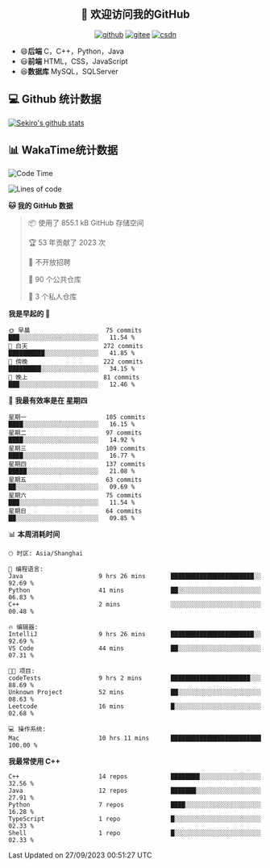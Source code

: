 <h2 align="center">👋 欢迎访问我的GitHub</h2>
<p align="center">
  <a href="https://666wxy666.github.io/"><img src="https://img.shields.io/badge/GitHub-24292e" alt="github"></a>
  <a href="https://gitee.com/wxy_666"><img src="https://img.shields.io/badge/Gitee-fe7300" alt="gitee"></a>
  <a href="https://blog.csdn.net/WXY_666"><img src="https://img.shields.io/badge/CSDN-cf000e" alt="csdn"></a>
</p>

- 😄**后端** C，C++，Python，Java
- 😃**前端** HTML，CSS，JavaScript
- 😆**数据库** MySQL，SQLServer

## 💻 Github 统计数据
[![Sekiro's github stats](https://github-readme-stats.vercel.app/api?username=666WXY666)](https://666wxy666.github.io/)

## 📊 WakaTime统计数据

<!--START_SECTION:waka-->
![Code Time](http://img.shields.io/badge/Code%20Time-1%2C845%20hrs-blue)

![Lines of code](https://img.shields.io/badge/%E4%BB%8E%E3%80%8CHello%20World%E3%80%8D%E8%B5%B7%E6%88%91%E5%B7%B2%E7%BB%8F%E5%86%99%E4%BA%86-5.7%20million%20%E8%A1%8C%E4%BB%A3%E7%A0%81-blue)

**🐱 我的 GitHub 数据** 

> 📦  使用了 855.1 kB GitHub 存储空间 
 > 
> 🏆 53 年贡献了 2023 次
 > 
> 🚫 不开放招聘
 > 
> 📜 90 个公共仓库 
 > 
> 🔑 3 个私人仓库 
 > 
**我是早起的 🐤** 

```text
🌞 早晨                     75 commits          ███░░░░░░░░░░░░░░░░░░░░░░   11.54 % 
🌆 白天                     272 commits         ██████████░░░░░░░░░░░░░░░   41.85 % 
🌃 傍晚                     222 commits         █████████░░░░░░░░░░░░░░░░   34.15 % 
🌙 晚上                     81 commits          ███░░░░░░░░░░░░░░░░░░░░░░   12.46 % 
```
📅 **我最有效率是在 星期四** 

```text
星期一                      105 commits         ████░░░░░░░░░░░░░░░░░░░░░   16.15 % 
星期二                      97 commits          ████░░░░░░░░░░░░░░░░░░░░░   14.92 % 
星期三                      109 commits         ████░░░░░░░░░░░░░░░░░░░░░   16.77 % 
星期四                      137 commits         █████░░░░░░░░░░░░░░░░░░░░   21.08 % 
星期五                      63 commits          ██░░░░░░░░░░░░░░░░░░░░░░░   09.69 % 
星期六                      75 commits          ███░░░░░░░░░░░░░░░░░░░░░░   11.54 % 
星期日                      64 commits          ██░░░░░░░░░░░░░░░░░░░░░░░   09.85 % 
```


📊 **本周消耗时间** 

```text
🕑︎ 时区: Asia/Shanghai

💬 编程语言: 
Java                     9 hrs 26 mins       ███████████████████████░░   92.69 % 
Python                   41 mins             ██░░░░░░░░░░░░░░░░░░░░░░░   06.83 % 
C++                      2 mins              ░░░░░░░░░░░░░░░░░░░░░░░░░   00.48 % 

🔥 编辑器: 
IntelliJ                 9 hrs 26 mins       ███████████████████████░░   92.69 % 
VS Code                  44 mins             ██░░░░░░░░░░░░░░░░░░░░░░░   07.31 % 

🐱‍💻 项目: 
codeTests                9 hrs 2 mins        ██████████████████████░░░   88.69 % 
Unknown Project          52 mins             ██░░░░░░░░░░░░░░░░░░░░░░░   08.63 % 
Leetcode                 16 mins             █░░░░░░░░░░░░░░░░░░░░░░░░   02.68 % 

💻 操作系统: 
Mac                      10 hrs 11 mins      █████████████████████████   100.00 % 
```

**我最常使用 C++** 

```text
C++                      14 repos            ████████░░░░░░░░░░░░░░░░░   32.56 % 
Java                     12 repos            ███████░░░░░░░░░░░░░░░░░░   27.91 % 
Python                   7 repos             ████░░░░░░░░░░░░░░░░░░░░░   16.28 % 
TypeScript               1 repo              █░░░░░░░░░░░░░░░░░░░░░░░░   02.33 % 
Shell                    1 repo              █░░░░░░░░░░░░░░░░░░░░░░░░   02.33 % 
```




 Last Updated on 27/09/2023 00:51:27 UTC
<!--END_SECTION:waka-->

<!--
**666WXY666/666WXY666** is a ✨ _special_ ✨ repository because its `README.md` (this file) appears on your GitHub profile.

Here are some ideas to get you started:

- 🔭 I’m currently working on ...
- 🌱 I’m currently learning ...
- 👯 I’m looking to collaborate on ...
- 🤔 I’m looking for help with ...
- 💬 Ask me about ...
- 📫 How to reach me: ...
- 😄 Pronouns: ...
- ⚡ Fun fact: ...
-->
